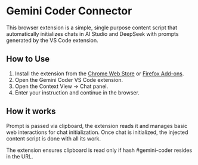 # Gemini Coder Connector

This browser extension is a simple, single purpose content script that automatically initializes chats in AI Studio and DeepSeek with prompts generated by the VS Code extension.

## How to Use

1. Install the extension from the [Chrome Web Store](https://chromewebstore.google.com/detail/gemini-coder-connector/ljookipcanaglfaocjbgdicfbdhhjffp) or [Firefox Add-ons](https://addons.mozilla.org/en-US/firefox/addon/gemini-coder-connector/).
2. Open the Gemini Coder VS Code extension.
3. Open the Context View -> Chat panel.
4. Enter your instruction and continue in the browser.

## How it works

Prompt is passed via clipboard, the extension reads it and manages basic web interactions for chat initialization. Once chat is initialized, the injected content script is done with all its work.

The extension ensures clipboard is read only if hash #gemini-coder resides in the URL.